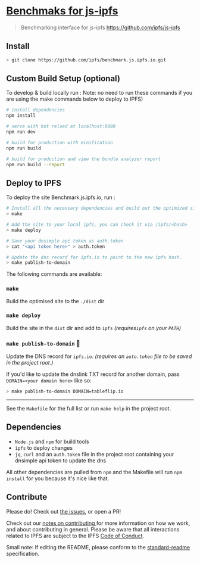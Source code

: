 # [Benchmaks for js-ipfs](ipfs.io)

> Benchmarking interface for js-ipfs https://github.com/ipfs/js-ipfs

## Install

```sh
> git clone https://github.com/ipfs/benchmark.js.ipfs.io.git
```

## Custom Build Setup (optional)
To develop & build locally run :
Note: no need to run these commands if you are using the make commands below to deploy to IPFS)
``` bash
# install dependencies
npm install

# serve with hot reload at localhost:8080
npm run dev

# build for production with minification
npm run build

# build for production and view the bundle analyzer report
npm run build --report
```


## Deploy to IPFS

To deploy the site Benchmark.js.ipfs.io, run :

```sh
# Install all the necessary dependencies and build out the optimized site where you can check it locally
> make

# Add the site to your local ipfs, you can check it via /ipfs/<hash>
> make deploy

# Save your dnsimple api token as auth.token
> cat "<api token here>" > auth.token

# Update the dns record for ipfs.io to point to the new ipfs hash.
> make publish-to-domain
```

The following commands are available:

### `make`

Build the optimised site to the `./dist` dir

### `make deploy`

Build the site in the `dist` dir and add to `ipfs` _(requires`ipfs` on your `PATH`)_

### `make publish-to-domain` :rocket:

Update the DNS record for `ipfs.io`.  _(requires an `auto.token` file to be saved in the project root.)_

If you'd like to update the dnslink TXT record for another domain, pass `DOMAIN=<your domain here>` like so:

```sh
> make publish-to-domain DOMAIN=tableflip.io
```

---

See the `Makefile` for the full list or run `make help` in the project root.

## Dependencies
- `Node.js` and `npm` for build tools
- `ipfs` to deploy changes
- `jq`, `curl` and an `auth.token` file in the project root containing your dnsimple api token to update the dns

All other dependencies are pulled from `npm` and the Makefile will run `npm install` for you because it's nice like that.

## Contribute

Please do! Check out [the issues](https://github.com/ipfs/benchmark.js.ipfs.io/issues), or open a PR!

Check out our [notes on contributing ](https://github.com/ipfs/js-ipfs#contribute) for more information on how we work, and about contributing in general. Please be aware that all interactions related to IPFS are subject to the IPFS [Code of Conduct](https://github.com/ipfs/community/blob/master/code-of-conduct.md).

Small note: If editing the README, please conform to the [standard-readme](https://github.com/RichardLitt/standard-readme) specification.
